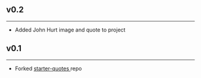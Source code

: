 ## v0.2
-------

* Added John Hurt image and quote to project


## v0.1
-------

* Forked [starter-quotes ](https://github.com/jedi-academy/starter-quotes) repo
